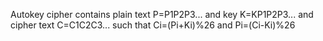 Autokey cipher contains plain text P=P1P2P3... and key K=KP1P2P3... and cipher text C=C1C2C3... such that Ci=(Pi+Ki)%26 and Pi=(Ci-Ki)%26
